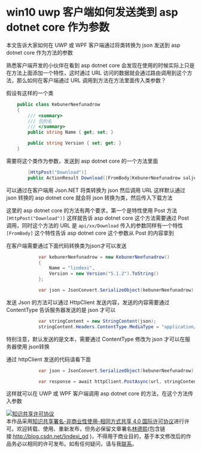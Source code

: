 # win10 uwp 客户端如何发送类到 asp dotnet core 作为参数

本文告诉大家如何在 UWP 或 WPF 客户端通过将类转换为 json 发送到 asp dotnet core 作为方法的参数

<!--more-->
<!-- CreateTime:2019/2/19 9:14:09 -->

<!-- csdn -->

熟悉客户端开发的小伙伴在看到 asp dotnet core 会发现在使用的时候实际上只是在方法上面添加一个特性，这时通过 URL 访问的数据就会通过路由调用到这个方法，那么如何在客户端通过 URL 调用到方法在方法里面传入类参数？

假设有这样的一个类

```csharp
    public class KebunerNeefunadrow
    {
        /// <summary>
        /// 包的名
        /// </summary>
        public string Name { get; set; }

        public string Version { set; get; }
    }
```

需要将这个类作为参数，发送到 asp dotnet core 的一个方法里面

```csharp
        [HttpPost("Download")]
        public ActionResult Download([FromBody]KebunerNeefunadrow saljudecooBolor)
```

可以通过在客户端用 Json.NET 将类转换为 json 然后调用 URL 这样默认通过 json 转换的 asp dotnet core 就会将 json 转换为类，然后传入下载方法

这里的 asp dotnet core 的方法有两个要求，第一个是特性使用 Post 方法 `[HttpPost("Download")]` 这样就告诉 asp dotnet core 这个方法需要通过 Post 调用，同时这个方法的 URL 是 `api/xx/Download` 传入的参数同样有一个特性 `[FromBody]` 这个特性告诉 asp dotnet core 这个参数从 Post 的内容拿到

在客户端需要通过下面代码转换类为json才可以发送

```csharp
            var kebunerNeefunadrow = new KebunerNeefunadrow()
            {
                Name = "lindexi",
                Version = new Version("5.1.2").ToString()
            };

            var json = JsonConvert.SerializeObject(kebunerNeefunadrow);

```

发送 Json 的方法可以通过 HttpClient 发送内容，发送的内容需要通过 ContentType 告诉服务器发送的是 json 才可以

```csharp
            var stringContent = new StringContent(json);
            stringContent.Headers.ContentType.MediaType = "application/json";
```

特别注意，默认发送的是文本，需要通过 ContentType 修改为 json 才可以在服务器使用 json转换

通过 httpClient 发送的代码请看下面

```csharp
            var json = JsonConvert.SerializeObject(kebunerNeefunadrow);

            var response = await httpClient.PostAsync(url, stringContent);
```

这样就可以在 UWP 或 WPF 客户端调用 asp dotnet core 的方法，在这个方法传入参数

<a rel="license" href="http://creativecommons.org/licenses/by-nc-sa/4.0/"><img alt="知识共享许可协议" style="border-width:0" src="https://licensebuttons.net/l/by-nc-sa/4.0/88x31.png" /></a><br />本作品采用<a rel="license" href="http://creativecommons.org/licenses/by-nc-sa/4.0/">知识共享署名-非商业性使用-相同方式共享 4.0 国际许可协议</a>进行许可。欢迎转载、使用、重新发布，但务必保留文章署名[林德熙](http://blog.csdn.net/lindexi_gd)(包含链接:http://blog.csdn.net/lindexi_gd )，不得用于商业目的，基于本文修改后的作品务必以相同的许可发布。如有任何疑问，请与我[联系](mailto:lindexi_gd@163.com)。
